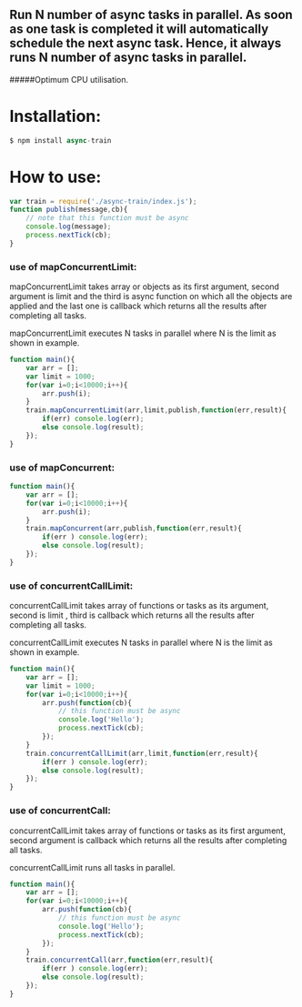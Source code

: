 ## Run N number of async tasks in parallel. As soon as one task is completed it will automatically schedule the next async task. Hence, it always runs N number of async tasks in parallel.

#####Optimum CPU utilisation.

# Installation:

```javascript
$ npm install async-train
```

# How to use:

```javascript
var train = require('./async-train/index.js');
function publish(message,cb){
	// note that this function must be async
	console.log(message);
	process.nextTick(cb);
}
```
### use of mapConcurrentLimit:
mapConcurrentLimit takes array or objects as its first argument, second argument is limit and the third is async function on which all the objects are applied and the last one is callback  which returns all the results after completing all tasks. 


mapConcurrentLimit executes N tasks in parallel where N is the limit as shown in example.

```javascript
function main(){
    var arr = [];
    var limit = 1000;
    for(var i=0;i<10000;i++){
        arr.push(i);
    }
    train.mapConcurrentLimit(arr,limit,publish,function(err,result){
       	if(err) console.log(err);
       	else console.log(result);
    });
}
```


### use of mapConcurrent:

```javascript
function main(){
    var arr = [];
    for(var i=0;i<10000;i++){
        arr.push(i);
    }
    train.mapConcurrent(arr,publish,function(err,result){
       	if(err ) console.log(err);
       	else console.log(result);
    });
}
```

### use of concurrentCallLimit:
concurrentCallLimit takes array of functions or tasks as its argument, second is limit , third is callback which returns all the results after completing all tasks. 


concurrentCallLimit executes N tasks in parallel where N is the limit as shown in example.

```javascript
function main(){
    var arr = [];
    var limit = 1000;
    for(var i=0;i<10000;i++){
        arr.push(function(cb){
        	// this function must be async
        	console.log('Hello');
        	process.nextTick(cb);
        });
    }
    train.concurrentCallLimit(arr,limit,function(err,result){
       	if(err ) console.log(err);
       	else console.log(result);
    });
}
```


### use of concurrentCall:
concurrentCallLimit takes array of functions or tasks as its first argument, second argument is callback which returns all the results after completing all tasks. 


concurrentCallLimit runs all tasks in parallel.

```javascript
function main(){
    var arr = [];
    for(var i=0;i<10000;i++){
        arr.push(function(cb){
        	// this function must be async
        	console.log('Hello');
        	process.nextTick(cb);
        });
    }
    train.concurrentCall(arr,function(err,result){
       	if(err ) console.log(err);
       	else console.log(result);
    });
}
```